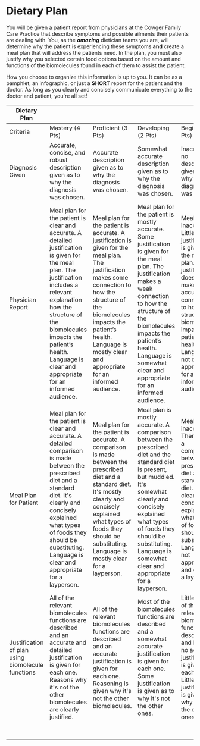 # Dietary Plan

You will be given a patient report from physicians at the Cowger Family Care Practice that describe symptoms and possible ailments their patients are dealing with. You, as the **_amazing_** dietician teams you are, will determine why the patient is experiencing these symptoms **and** create a meal plan that will address the patients need. In the plan, you must also justify why you selected certain food options based on the amount and functions of the biomolecules found in each of them to assist the patient.

How you choose to organize this information is up to you. It can be as a pamphlet, an infographic, or just a **SHORT** report for the patient and the doctor. As long as you clearly and concisely communicate everything to the doctor and patient, you're all set!

| Dietary Plan                                      |                                                                                                                                                                                                                                                                                         |                                                                                                                                                                                                                                                                      |                                                                                                                                                                                                                                                                                    |                                                                                                                                                                                                                                                                           | Pts |
| ------------------------------------------------- | --------------------------------------------------------------------------------------------------------------------------------------------------------------------------------------------------------------------------------------------------------------------------------------- | -------------------------------------------------------------------------------------------------------------------------------------------------------------------------------------------------------------------------------------------------------------------- | ---------------------------------------------------------------------------------------------------------------------------------------------------------------------------------------------------------------------------------------------------------------------------------- | ------------------------------------------------------------------------------------------------------------------------------------------------------------------------------------------------------------------------------------------------------------------------- | --- |
| Criteria                                          | Mastery (4 Pts)                                                                                                                                                                                                                                                                         | Proficient (3 Pts)                                                                                                                                                                                                                                                   | Developing (2 Pts)                                                                                                                                                                                                                                                                 | Beginning (1 Pts)                                                                                                                                                                                                                                                         | 4   |
| Diagnosis Given                                   | Accurate, concise, and robust description given as to why the diagnosis was chosen.                                                                                                                                                                                                     | Accurate description given as to why the diagnosis was chosen.                                                                                                                                                                                                       | Somewhat accurate description given as to why the diagnosis was chosen.                                                                                                                                                                                                            | Inaccurate or no description given as to why the diagnosis was chosen.                                                                                                                                                                                                    | 4   |
| Physician Report                                  | Meal plan for the patient is clear and accurate. A detailed justification is given for the meal plan. The justification includes a relevant explanation how the structure of the biomolecules impacts the patient’s health. Language is clear and appropriate for an informed audience. | Meal plan for the patient is accurate. A justification is given for the meal plan. The justification makes some connection to how the structure of the biomolecules impacts the patient’s health. Language is mostly clear and appropriate for an informed audience. | Meal plan for the patient is mostly accurate. Some justification is given for the meal plan. The justification makes a weak connection to how the structure of the biomolecules impacts the patient’s health. Language is somewhat clear and appropriate for an informed audience. | Meal plan is inaccurate. Little to no justification is given for the meal plan. The justification does not make an accurate connection to how the structure of biomolecules impacts the patient’s health. Language is not clear and appropriate for an informed audience. | 4   |
| Meal Plan for Patient                             | Meal plan for the patient is clear and accurate. A detailed comparison is made between the prescribed diet and a standard diet. It's clearly and concisely explained what types of foods they should be substituting. Language is clear and appropriate for a layperson.                | Meal plan for the patient is accurate. A comparison is made between the prescribed diet and a standard diet. It's mostly clearly and concisely explained what types of foods they should be substituting. Language is mostly clear for a layperson.                  | Meal plan is mostly accurate. A comparison between the prescribed diet and the standard diet is present, but muddled. It's somewhat clearly and concisely explained what types of foods they should be substituting. Language is somewhat clear and appropriate for a layperson.   | Meal plan is inaccurate. There is not a comparison between the prescribed diet and the standard diet. It's not clearly and concisely explained what types of foods they should be substituting. Language is not appropriate and clear for a layperson.                    | 4   |
| Justification of plan using biomolecule functions | All of the relevant biomolecules functions are described and an accurate and detailed justification is given for each one. Reasons why it's not the other biomolecules are clearly justified.                                                                                           | All of the relevant biomolecules functions are described and an accurate justification is given for each one. Reasoning is given why it's not the other biomolecules.                                                                                                | Most of the biomolecules functions are described and a somewhat accurate justification is given for each one. Some justification is given as to why it's not the other ones.                                                                                                       | Little to none of the relevant biomolecule functions are described and little to no accurate justification is given for each one. Little to no justification is given as to why it's not the other ones.                                                                  | 4   |
|                                                   |                                                                                                                                                                                                                                                                                         |                                                                                                                                                                                                                                                                      |                                                                                                                                                                                                                                                                                    |                                                                                                                                                                                                                                                                           |  Total Points: 16   |
